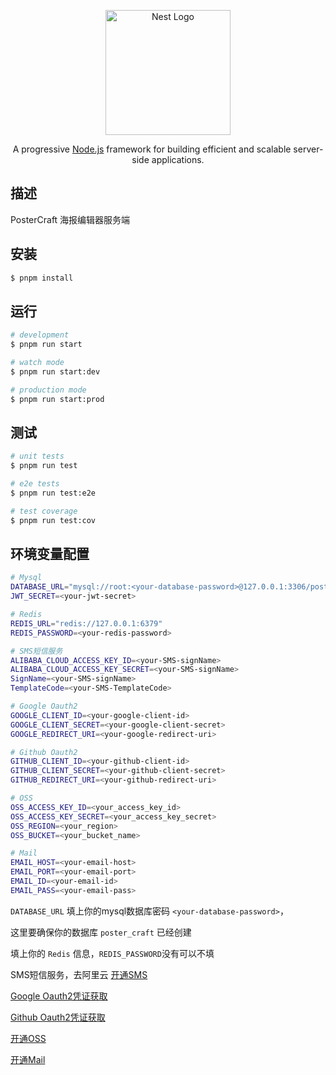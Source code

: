 <p align="center">
  <a href="http://nestjs.com/" target="blank"><img src="https://nestjs.com/img/logo-small.svg" width="200" alt="Nest Logo" /></a>
</p>

  <p align="center">A progressive <a href="http://nodejs.org" target="_blank">Node.js</a> framework for building efficient and scalable server-side applications.</p>

## 描述

PosterCraft 海报编辑器服务端

## 安装

```bash
$ pnpm install
```

## 运行

```bash
# development
$ pnpm run start

# watch mode
$ pnpm run start:dev

# production mode
$ pnpm run start:prod
```

## 测试

```bash
# unit tests
$ pnpm run test

# e2e tests
$ pnpm run test:e2e

# test coverage
$ pnpm run test:cov
```

## 环境变量配置

```bash
# Mysql
DATABASE_URL="mysql://root:<your-database-password>@127.0.0.1:3306/poster_craft"
JWT_SECRET=<your-jwt-secret>

# Redis
REDIS_URL="redis://127.0.0.1:6379"
REDIS_PASSWORD=<your-redis-password>

# SMS短信服务
ALIBABA_CLOUD_ACCESS_KEY_ID=<your-SMS-signName>
ALIBABA_CLOUD_ACCESS_KEY_SECRET=<your-SMS-signName>
SignName=<your-SMS-signName>
TemplateCode=<your-SMS-TemplateCode>

# Google Oauth2
GOOGLE_CLIENT_ID=<your-google-client-id>
GOOGLE_CLIENT_SECRET=<your-google-client-secret>
GOOGLE_REDIRECT_URI=<your-google-redirect-uri>

# Github Oauth2
GITHUB_CLIENT_ID=<your-github-client-id>
GITHUB_CLIENT_SECRET=<your-github-client-secret>
GITHUB_REDIRECT_URI=<your-github-redirect-uri>

# OSS
OSS_ACCESS_KEY_ID=<your_access_key_id>
OSS_ACCESS_KEY_SECRET=<your_access_key_secret>
OSS_REGION=<your_region>
OSS_BUCKET=<your_bucket_name>

# Mail
EMAIL_HOST=<your-email-host>
EMAIL_PORT=<your-email-port>
EMAIL_ID=<your-email-id>
EMAIL_PASS=<your-email-pass>

```

`DATABASE_URL` 填上你的mysql数据库密码 `<your-database-password>`，

这里要确保你的数据库 `poster_craft` 已经创建

填上你的 `Redis` 信息，`REDIS_PASSWORD`没有可以不填

SMS短信服务，去阿里云 [开通SMS](https://dysms.console.aliyun.com/overview)

[Google Oauth2凭证获取](https://console.cloud.google.com/apis/credentials)

[Github Oauth2凭证获取](https://github.com/settings/developers)

[开通OSS](https://oss.console.aliyun.com/overview)

[开通Mail](https://mail.163.com/js6/main.jsp)
